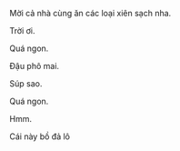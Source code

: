 Mời cả nhà cùng ăn các loại xiên sạch nha.

Trời ơi.

Quá ngon.

Đậu phô mai.

Súp sao.

Quá ngon.

Hmm.

Cái này bồ đả lô